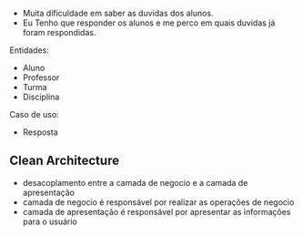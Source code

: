 - Muita dificuldade em saber as duvidas dos alunos.
- Eu Tenho que responder os alunos e me perco em quais duvidas já foram respondidas.


Entidades:
- Aluno
- Professor
- Turma
- Disciplina

Caso de uso:
- Resposta



## Clean Architecture
- desacoplamento entre a camada de negocio e a camada de apresentação
- camada de negocio é responsável por realizar as operações de negocio
- camada de apresentação é responsável por apresentar as informações para o usuário


